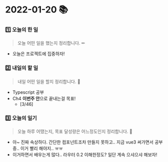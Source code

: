 # 2022-01-20 📚

### 1️⃣ 오늘의 한 일 

> 오늘 어떤 일을 했는지 정리합니다. ✏

- 오늘은 프로젝트에 집중하자!

### 2️⃣ 내일의 할 일

> 내일 어떤 일을 할지 정리합니다. 🌟

- Typescript 공부
- Ch4 **이번주 안**으로 끝내는걸 목표!
  - [3/46]


### 3️⃣ 오늘의 일기

> 오늘 하루 어땠는지, 목표 달성량은 어느정도인지 정리합니다. 🎯

- 아~ 진짜 속상하다. 간단한 컴포넌트조차 만들지 못하고.. 지금 vue3 써가면서 공부중.. 이거 빨리 해야지.. ㅠㅠ
- 이거하면서 배우는게 많다.. 라우터 0.2 이해한정도? 일단 계속 으샤으샤 해보자!

